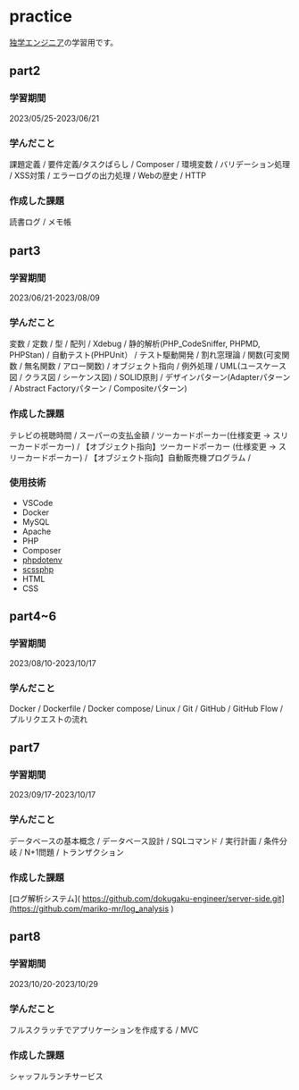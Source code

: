 # practice
[独学エンジニア](https://github.com/dokugaku-engineer/server-side.git)の学習用です。

## part2 
### 学習期間
2023/05/25-2023/06/21
### 学んだこと
課題定義 / 要件定義/タスクばらし / Composer / 環境変数 / バリデーション処理 / XSS対策 / エラーログの出力処理 / Webの歴史 / HTTP  
### 作成した課題
読書ログ / メモ帳 

## part3
### 学習期間
2023/06/21-2023/08/09
### 学んだこと
変数 / 定数 / 型 / 配列 / Xdebug / 静的解析(PHP_CodeSniffer, PHPMD, PHPStan) / 自動テスト(PHPUnit） / テスト駆動開発 / 割れ窓理論 / 関数(可変関数 / 無名関数 / アロー関数) / オブジェクト指向 / 例外処理 / UML(ユースケース図 / クラス図 / シーケンス図) / SOLID原則 / デザインパターン(Adapterパターン / Abstract Factoryパターン / Compositeパターン)
### 作成した課題
テレビの視聴時間 / スーパーの支払金額 / ツーカードポーカー(仕様変更 → スリーカードポーカー) / 【オブジェクト指向】ツーカードポーカー (仕様変更 → スリーカードポーカー) / 【オブジェクト指向】自動販売機プログラム / 
### 使用技術
* VSCode
* Docker
* MySQL
* Apache
* PHP
* Composer
* [phpdotenv](https://github.com/vlucas/phpdotenv.git)
* [scssphp](https://scssphp.github.io/scssphp/)
* HTML
* CSS

## part4~6
### 学習期間
2023/08/10-2023/10/17
### 学んだこと
Docker / Dockerfile / Docker compose/ Linux / Git / GitHub / GitHub Flow / プルリクエストの流れ

## part7
### 学習期間
2023/09/17-2023/10/17
### 学んだこと
データベースの基本概念 / データベース設計 / SQLコマンド / 実行計画 / 条件分岐 / N+1問題 / トランザクション
### 作成した課題
[ログ解析システム]( https://github.com/dokugaku-engineer/server-side.git](https://github.com/mariko-mr/log_analysis )

## part8
### 学習期間
2023/10/20-2023/10/29
### 学んだこと
フルスクラッチでアプリケーションを作成する / MVC
### 作成した課題
シャッフルランチサービス
